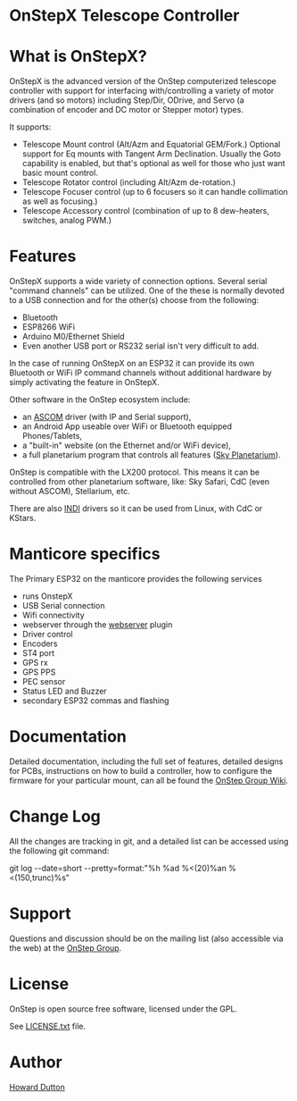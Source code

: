 OnStepX Telescope Controller
===========================

# What is OnStepX?
OnStepX is the advanced version of the OnStep computerized telescope controller with support for interfacing with/controlling a variety of motor drivers (and so motors) including Step/Dir, ODrive, and Servo (a combination of encoder and DC motor or Stepper motor) types.

It supports:
* Telescope Mount control (Alt/Azm and Equatorial GEM/Fork.)  Optional support for Eq mounts with Tangent Arm Declination.  Usually the Goto capability is enabled, but that's optional as well for those who just want basic mount control.
* Telescope Rotator control (including Alt/Azm de-rotation.)
* Telescope Focuser control (up to 6 focusers so it can handle collimation as well as focusing.)
* Telescope Accessory control (combination of up to 8 dew-heaters, switches, analog PWM.)

# Features
OnStepX supports a wide variety of connection options.  Several serial
"command channels" can be utilized. One of the these is normally devoted to a USB
connection and for the other(s) choose from the following:

* Bluetooth
* ESP8266 WiFi
* Arduino M0/Ethernet Shield
* Even another USB port or RS232 serial isn't very difficult to add.

In the case of running OnStepX on an ESP32 it can provide its own Bluetooth or WiFi IP command channels without additional hardware by simply activating the feature in OnStepX.

Other software in the OnStep ecosystem include:

* an [ASCOM](http://ascom-standards.org/) driver (with IP and Serial support),
* an Android App useable over WiFi or Bluetooth equipped Phones/Tablets,
* a "built-in" website (on the Ethernet and/or WiFi device),
* a full planetarium program that controls all features ([Sky Planetarium](http://stellarjourney.com/index.php?r=site/software_sky)).

OnStep is compatible with the LX200 protocol. This means it can be controlled
from other planetarium software, like: Sky Safari, CdC (even without ASCOM),
Stellarium, etc.

There are also [INDI](http://www.indilib.org/about.html) drivers so it can be used from Linux, with CdC or KStars.

# Manticore specifics
The Primary ESP32 on the manticore provides the following services
- runs OnstepX
- USB Serial connection
- Wifi connectivity
- webserver through the [webserver](https://github.com/hjd1964/OnStepX-Plugins) plugin
- Driver control
- Encoders
- ST4 port
- GPS rx
- GPS PPS
- PEC sensor
- Status LED and Buzzer
- secondary ESP32 commas and flashing

# Documentation
Detailed documentation, including the full set of features, detailed designs for
PCBs, instructions on how to build a controller, how to configure the firmware
for your particular mount, can all be found the [OnStep Group Wiki](https://groups.io/g/onstep/wiki/home).

# Change Log
All the changes are tracking in git, and a detailed list can be accessed using the
following git command:
 
git log --date=short --pretty=format:"%h %ad %<(20)%an %<(150,trunc)%s"

# Support
Questions and discussion should be on the mailing list (also accessible via the
web) at the [OnStep Group](https://groups.io/g/onstep/).

# License
OnStep is open source free software, licensed under the GPL.

See [LICENSE.txt](./LICENSE.txt) file.

# Author
[Howard Dutton](http://www.stellarjourney.com)

